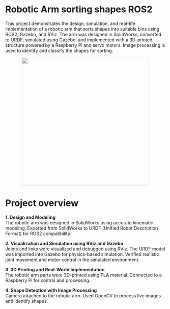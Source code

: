 # Robotic Arm sorting shapes ROS2

This project demonstrates the design, simulation, and real-life implementation of a robotic arm that sorts shapes into suitable bins using ROS2, Gazebo, and RViz. The arm was designed in SolidWorks, converted to URDF, simulated using Gazebo, and implemented with a 3D-printed structure powered by a Raspberry Pi and servo motors. Image processing is used to identify and classify the shapes for sorting.

<p align="center">
  <img src="https://github.com/user-attachments/assets/424a5f33-f143-4e4a-8472-dc625fa8d144" width="400" />
</p>

# Project overview
**1. Design and Modeling**  
   The robotic arm was designed in SolidWorks using accurate kinematic modeling.
   Exported from SolidWorks to URDF (Unified Robot Description Format) for ROS2 compatibility.
   
**2. Visualization and Simulation using RViz and Gazebo**  
   Joints and links were visualized and debugged using RViz.
   The URDF model was imported into Gazebo for physics-based simulation.
   Verified realistic joint movement and motor control in the simulated environment.

**3. 3D Printing and Real-World Implementation**  
   The robotic arm parts were 3D-printed using PLA material.
   Connected to a Raspberry Pi for control and processing.

**4. Shape Detection with Image Processing**  
   Camera attached to the robotic arm.
   Used OpenCV to process live images and identify shapes.
   
